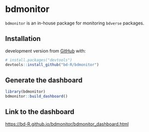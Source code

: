 
<!-- README.md is generated from README.Rmd. Please edit that file -->

# bdmonitor

<!-- badges: start -->

<!-- badges: end -->

`bdmonitor` is an in-house package for monitoring `bdverse` packages.

## Installation

development version from [GitHub](https://github.com/) with:

``` r
# install.packages("devtools")
devtools::install_github("bd-R/bdmonitor")
```

## Generate the dashboard

``` r
library(bdmonitor)
bdmonitor::build_dashboard()
```

## Link to the dashboard

<!-- TO CHANGE!!! -->

<https://bd-R.github.io/bdmonitor/bdmonitor_dashboard.html>
